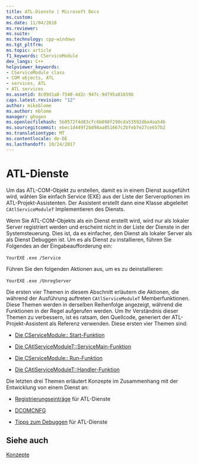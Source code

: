 ```yaml
---
title: ATL-Dienste | Microsoft Docs
ms.custom: 
ms.date: 11/04/2016
ms.reviewer: 
ms.suite: 
ms.technology: cpp-windows
ms.tgt_pltfrm: 
ms.topic: article
f1_keywords: CServiceModule
dev_langs: C++
helpviewer_keywords:
- CServiceModule class
- COM objects, ATL
- services, ATL
- ATL services
ms.assetid: 8c09d1a8-7548-4d2c-947c-9d795a81659b
caps.latest.revision: "12"
author: mikeblome
ms.author: mblome
manager: ghogen
ms.openlocfilehash: 5b0572f4d83cfc6b098f290cda53592dbe4aa54b
ms.sourcegitcommit: ebec1d449f2bd98aa851667c2bfeb7e27ce657b2
ms.translationtype: MT
ms.contentlocale: de-DE
ms.lasthandoff: 10/24/2017
---
```

# <a name="atl-services"></a>ATL-Dienste
Um das ATL-COM-Objekt zu erstellen, damit es in einem Dienst ausgeführt wird, wählen Sie einfach Service (EXE) aus der Liste der Serveroptionen im ATL-Projekt-Assistenten. Der Assistent erstellt dann eine Klasse abgeleitet `CAtlServiceModuleT` Implementieren des Diensts.  
  
 Wenn Sie ATL-COM-Objekts als ein Dienst erstellt wird, wird nur als lokaler Server registriert werden und erscheint nicht in der Liste der Dienste in der Systemsteuerung. Dies ist, da es einfacher, den Dienst als lokaler Server als als Dienst Debuggen ist. Um es als Dienst zu installieren, führen Sie Folgendes an der Eingabeaufforderung ein:  
  
 `YourEXE` `.exe /Service`  
  
 Führen Sie den folgenden Aktionen aus, um es zu deinstallieren:  
  
 `YourEXE` `.exe /UnregServer`  
  
 Die ersten vier Themen in diesem Abschnitt erläutern die Aktionen, die während der Ausführung auftreten `CAtlServiceModuleT` Memberfunktionen. Diese Themen werden in derselben Reihenfolge angezeigt, während die Funktionen in der Regel aufgerufen werden. Um Ihr Verständnis dieser Themen zu verbessern, ist es ratsam, den Quellcode, generiert der ATL-Projekt-Assistent als Referenz verwenden. Diese ersten vier Themen sind:  
  

-   [Die CServiceModule:: Start-Funktion](../atl/reference/catlservicemodulet-class.md#start)  
  
-   [Die CAtlServiceModuleT::ServiceMain-Funktion](../atl/reference/catlservicemodulet-class.md#servicemain)  
  
-   [Die CServiceModule:: Run-Funktion](../atl/reference/catlservicemodulet-class.md#run)  
  
-   [Die CAtlServiceModuleT::Handler-Funktion](../atl/reference/catlservicemodulet-class.md#handler)  
  
 Die letzten drei Themen erläutert Konzepte im Zusammenhang mit der Entwicklung von einem Dienst an:  
  
-   [Registrierungseinträge](../atl/registry-entries.md) für ATL-Dienste  
  
-   [DCOMCNFG](../atl/dcomcnfg.md)  
  
-   [Tipps zum Debuggen](../atl/debugging-tips.md) für ATL-Dienste  
  
## <a name="see-also"></a>Siehe auch  
 [Konzepte](../atl/active-template-library-atl-concepts.md)

